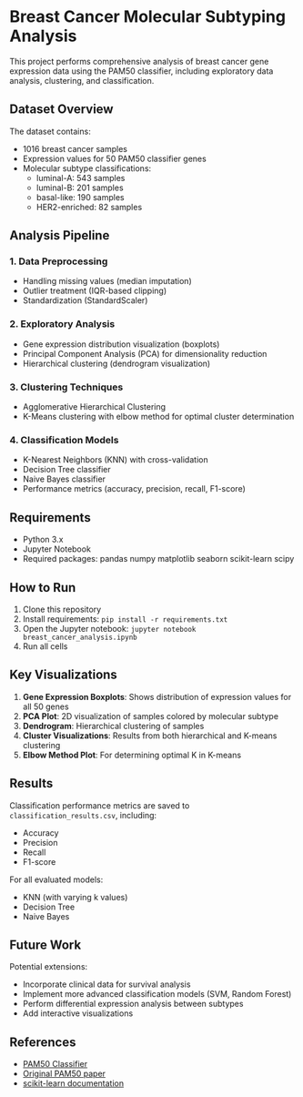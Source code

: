 # Breast Cancer Molecular Subtyping Analysis

This project performs comprehensive analysis of breast cancer gene expression data using the PAM50 classifier, including exploratory data analysis, clustering, and classification.

## Dataset Overview

The dataset contains:
- 1016 breast cancer samples
- Expression values for 50 PAM50 classifier genes
- Molecular subtype classifications:
  - luminal-A: 543 samples
  - luminal-B: 201 samples
  - basal-like: 190 samples
  - HER2-enriched: 82 samples

## Analysis Pipeline

### 1. Data Preprocessing
- Handling missing values (median imputation)
- Outlier treatment (IQR-based clipping)
- Standardization (StandardScaler)

### 2. Exploratory Analysis
- Gene expression distribution visualization (boxplots)
- Principal Component Analysis (PCA) for dimensionality reduction
- Hierarchical clustering (dendrogram visualization)

### 3. Clustering Techniques
- Agglomerative Hierarchical Clustering
- K-Means clustering with elbow method for optimal cluster determination

### 4. Classification Models
- K-Nearest Neighbors (KNN) with cross-validation
- Decision Tree classifier
- Naive Bayes classifier
- Performance metrics (accuracy, precision, recall, F1-score)

## Requirements

- Python 3.x
- Jupyter Notebook
- Required packages:
pandas
numpy
matplotlib
seaborn
scikit-learn
scipy



## How to Run

1. Clone this repository
2. Install requirements: `pip install -r requirements.txt`
3. Open the Jupyter notebook: `jupyter notebook breast_cancer_analysis.ipynb`
4. Run all cells

## Key Visualizations

1. **Gene Expression Boxplots**: Shows distribution of expression values for all 50 genes
2. **PCA Plot**: 2D visualization of samples colored by molecular subtype
3. **Dendrogram**: Hierarchical clustering of samples
4. **Cluster Visualizations**: Results from both hierarchical and K-means clustering
5. **Elbow Method Plot**: For determining optimal K in K-means

## Results

Classification performance metrics are saved to `classification_results.csv`, including:
- Accuracy
- Precision
- Recall
- F1-score

For all evaluated models:
- KNN (with varying k values)
- Decision Tree
- Naive Bayes

## Future Work

Potential extensions:
- Incorporate clinical data for survival analysis
- Implement more advanced classification models (SVM, Random Forest)
- Perform differential expression analysis between subtypes
- Add interactive visualizations

## References

- [PAM50 Classifier](https://en.wikipedia.org/wiki/PAM50)
- [Original PAM50 paper](https://www.ncbi.nlm.nih.gov/pmc/articles/PMC3040961/)
- [scikit-learn documentation](https://scikit-learn.org/stable/)
